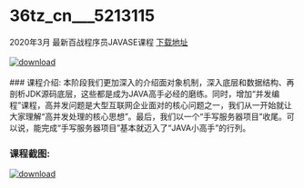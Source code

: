 # 36tz_cn___5213115
2020年3月 最新百战程序员JAVASE课程
[下载地址](http://www.36tz.cn/article/5213115 "下载地址")
<br/></br>[![download](http://36tz.cn/muke_img/2020_05_2-90-300x231.png "下载地址")](http://www.36tz.cn/article/5213115 "下载地址")
<br/></br>### 课程介绍:
本阶段我们更加深入的介绍面对象机制，深入底层和数据结构、再剖析JDK源码底层，这些都是成为JAVA高手必经的磨练。同时，增加“并发编程”课程，高并发问题是大型互联网企业面对的核心问题之一，我们从一开始就让大家理解“高并发处理的核心思想”。最后，我们以一个“手写服务器项目”收尾。可以说，能完成“手写服务器项目”基本就迈入了“JAVA小高手”的行列。

### 课程截图:
[![download](http://36tz.cn/muke_img/2020_05_1-98.png "下载地址")](http://www.36tz.cn/article/5213115 "下载地址")
